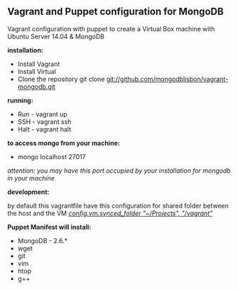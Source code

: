 <h2>Vagrant and Puppet configuration for MongoDB</h2>

Vagrant configuration with puppet to create a Virtual Box machine with 
Ubuntu Server 14.04 & MongoDB



**installation:**

* Install Vagrant
* Install Virtual
* Clone the repository git clone [git://github.com/mongodblisbon/vagrant-mongodb.git](git://github.com/mongodblisbon/vagrant-mongodb.git)


**running:**

* Run - vagrant up<br>
* SSH - vagrant ssh<br>
* Halt - vagrant halt<br>


**to access mongo from your machine:**

* mongo localhost 27017

*attention: you may have this port occupied by your installation for mongodb in your machine*


**development:**

by default this vagrantfile have this configuration for shared folder between the host and the VM
*[config.vm.synced_folder "~/Projects", "/vagrant"](https://github.com/mongodblisbon/vagrant-mongodb/blob/master/Vagrantfile#L25)*


**Puppet Manifest will install:**

* MongoDB - 2.6.\*
* wget
* git
* vim 
* htop
* g++
